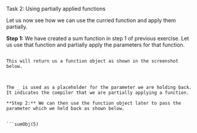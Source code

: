 

Task 2: Using partially applied functions

Let us now see how we can use the curried function and apply them partially.

**Step 1:** We have created a sum function in step 1 of previous exercise. Let us use that function and partially apply the parameters for that function.

```val sumObj = sum(6)_ 

This will return us a function object as shown in the screenshot below.
 
 

The _ is used as a placeholder for the parameter we are holding back. It indicates the compiler that we are partially applying a function. 

**Step 2:** We can then use the function object later to pass the parameter which we held back as shown below.


```sumObj(5)

 



